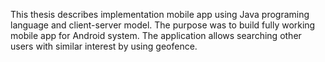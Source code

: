 This thesis describes implementation mobile app using Java programing language and client-server model. The purpose was to build fully working mobile app for Android system. The application allows searching other users with similar interest by using geofence.
